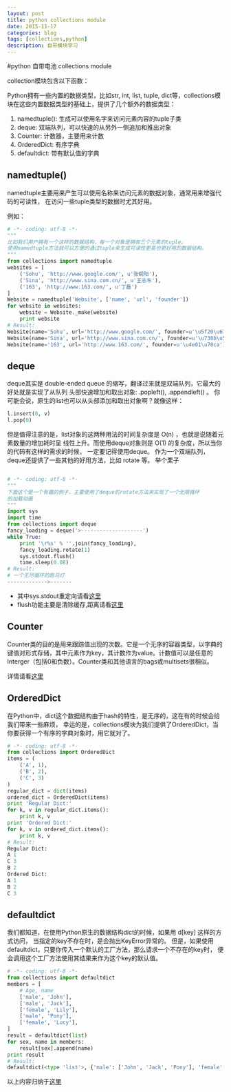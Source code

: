 ```yaml
---
layout: post
title: python collections module
date: 2015-11-17
categories: blog
tags: [collections,python]
description: 自带模块学习
---
```


#python 自带电池 collections module

collection模块包含以下函数：

Python拥有一些内置的数据类型，比如str, int, list, tuple, dict等，collections模块在这些内置数据类型的基础上，提供了几个额外的数据类型：

1. namedtuple(): 生成可以使用名字来访问元素内容的tuple子类
2. deque: 双端队列，可以快速的从另外一侧追加和推出对象
3. Counter: 计数器，主要用来计数
4. OrderedDict: 有序字典
5. defaultdict: 带有默认值的字典

## namedtuple()

namedtuple主要用来产生可以使用名称来访问元素的数据对象，通常用来增强代码的可读性， 在访问一些tuple类型的数据时尤其好用。

例如：

```python
# -*- coding: utf-8 -*-
"""
比如我们用户拥有一个这样的数据结构，每一个对象是拥有三个元素的tuple。
使用namedtuple方法就可以方便的通过tuple来生成可读性更高也更好用的数据结构。
"""
from collections import namedtuple
websites = [
    ('Sohu', 'http://www.google.com/', u'张朝阳'),
    ('Sina', 'http://www.sina.com.cn/', u'王志东'),
    ('163', 'http://www.163.com/', u'丁磊')
]
Website = namedtuple('Website', ['name', 'url', 'founder'])
for website in websites:
    website = Website._make(website)
    print website
# Result:
Website(name='Sohu', url='http://www.google.com/', founder=u'\u5f20\u671d\u9633')
Website(name='Sina', url='http://www.sina.com.cn/', founder=u'\u738b\u5fd7\u4e1c')
Website(name='163', url='http://www.163.com/', founder=u'\u4e01\u78ca')
```

## deque

deque其实是 double-ended queue 的缩写，翻译过来就是双端队列，它最大的好处就是实现了从队列 头部快速增加和取出对象: .popleft(), .appendleft() 。
你可能会说，原生的list也可以从头部添加和取出对象啊？就像这样：

```python
l.insert(0, v)
l.pop(0)
```
但是值得注意的是，list对象的这两种用法的时间复杂度是 O(n) ，也就是说随着元素数量的增加耗时呈 线性上升。而使用deque对象则是 O(1) 的复杂度，所以当你的代码有这样的需求的时候， 一定要记得使用deque。
作为一个双端队列，deque还提供了一些其他的好用方法，比如 rotate 等。
举个栗子

```python

# -*- coding: utf-8 -*-
"""
下面这个是一个有趣的例子，主要使用了deque的rotate方法来实现了一个无限循环
的加载动画
"""
import sys
import time
from collections import deque
fancy_loading = deque('>--------------------')
while True:
    print '\r%s' % ''.join(fancy_loading),
    fancy_loading.rotate(1)
    sys.stdout.flush()
    time.sleep(0.08)
# Result:
# 一个无尽循环的跑马灯
------------->-------
```

- 其中sys.stdout重定向请看[这里](http://blog.sina.com.cn/s/blog_50df29030101jej5.html)
- flush功能主要是清除缓存,距离请看[这里](http://blog.csdn.net/moxiaomomo/article/details/8991676)

## Counter

Counter类的目的是用来跟踪值出现的次数。它是一个无序的容器类型，以字典的键值对形式存储，其中元素作为key，其计数作为value。计数值可以是任意的Interger（包括0和负数）。Counter类和其他语言的bags或multisets很相似。

详情请看[这里](http://www.pythoner.com/205.html)

## OrderedDict

在Python中，dict这个数据结构由于hash的特性，是无序的，这在有的时候会给我们带来一些麻烦， 幸运的是，collections模块为我们提供了OrderedDict，当你要获得一个有序的字典对象时，用它就对了。

```python
# -*- coding: utf-8 -*-
from collections import OrderedDict
items = (
    ('A', 1),
    ('B', 2),
    ('C', 3)
)
regular_dict = dict(items)
ordered_dict = OrderedDict(items)
print 'Regular Dict:'
for k, v in regular_dict.items():
    print k, v
print 'Ordered Dict:'
for k, v in ordered_dict.items():
    print k, v
# Result:
Regular Dict:
A 1
C 3
B 2
Ordered Dict:
A 1
B 2
C 3
```

## defaultdict
我们都知道，在使用Python原生的数据结构dict的时候，如果用 d[key] 这样的方式访问， 当指定的key不存在时，是会抛出KeyError异常的。
但是，如果使用defaultdict，只要你传入一个默认的工厂方法，那么请求一个不存在的key时， 便会调用这个工厂方法使用其结果来作为这个key的默认值。

```python
# -*- coding: utf-8 -*-
from collections import defaultdict
members = [
    # Age, name
    ['male', 'John'],
    ['male', 'Jack'],
    ['female', 'Lily'],
    ['male', 'Pony'],
    ['female', 'Lucy'],
]
result = defaultdict(list)
for sex, name in members:
    result[sex].append(name)
print result
# Result:
defaultdict(<type 'list'>, {'male': ['John', 'Jack', 'Pony'], 'female': ['Lily', 'Lucy']})
```

以上内容归纳于[这里](http://www.jb51.net/article/48771.htm)
